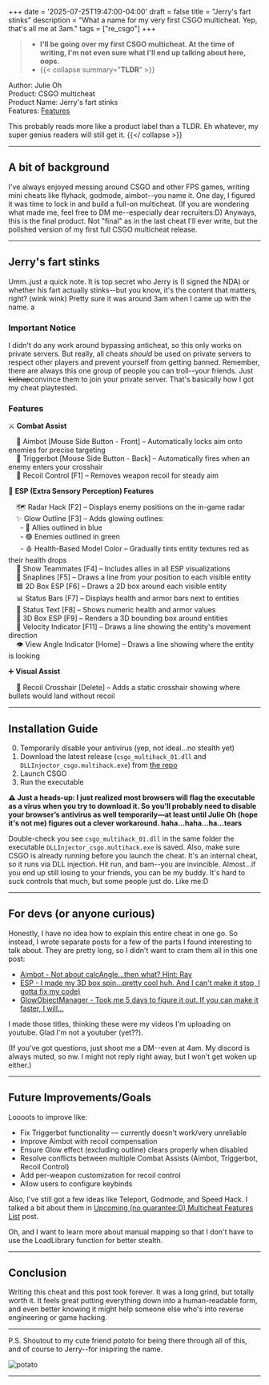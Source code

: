 +++
date = '2025-07-25T19:47:00-04:00'
draft = false
title = "Jerry's fart stinks"
description = "What a name for my very first CSGO multicheat. Yep, that's all me at 3am."
tags = ["re_csgo"]
+++

> - **I'll be going over my first CSGO multicheat. At the time of writing, I'm not even sure what I'll end up talking about here, oops.**
> - {{< collapse summary="**TLDR**" >}}

Author: Julie Oh  
Product: CSGO multicheat  
Product Name: Jerry's fart stinks  
Features: [Features](/16th/posts/jerrysfartstinks/#features)
  
This probably reads more like a product label than a TLDR. Eh whatever, my super genius readers will still get it.
{{</ collapse >}}

---

## A bit of background

I've always enjoyed messing around CSGO and other FPS games, writing mini cheats like flyhack, godmode, aimbot--you name it. One day, I figured it was time to lock in and build a full-on multicheat. (If you are wondering what made me, feel free to DM me--especially dear recruiters:D) Anyways, this is the final product. Not "final" as in the last cheat I'll ever write, but the polished version of my first full CSGO multicheat release.

---

## Jerry's fart stinks

Umm..just a quick note. It is top secret who Jerry is (I signed the NDA) or whether his fart actually stinks--but you know, it's the content that matters, right? (wink wink) Pretty sure it was around 3am when I came up with the name.
a
### Important Notice

I didn't do any work around bypassing anticheat, so this only works on private servers. But really, all cheats *should* be used on private servers to respect other players and prevent yourself from getting banned. Remember, there are always this one group of people you can troll--your friends. Just ~~kidnap~~convince them to join your private server. That's basically how I got my cheat playtested.

<!-- ### Preview
So, what's in this gloriously named package? No need to explain, let's just roll the clip.

<<< video >>> -->

### Features

⚔️ **Combat Assist**

&nbsp;&nbsp;&nbsp;&nbsp;🧠 Aimbot [Mouse Side Button - Front] – Automatically locks aim onto enemies for precise targeting  
&nbsp;&nbsp;&nbsp;&nbsp;🔫 Triggerbot [Mouse Side Button - Back] – Automatically fires when an enemy enters your crosshair  
&nbsp;&nbsp;&nbsp;&nbsp;🎯 Recoil Control [F1] – Removes weapon recoil for steady aim  


🧱 **ESP (Extra Sensory Perception) Features**

&nbsp;&nbsp;&nbsp;&nbsp;🗺️ Radar Hack [F2] – Displays enemy positions on the in-game radar  
&nbsp;&nbsp;&nbsp;&nbsp;✨ Glow Outline [F3] – Adds glowing outlines:  
&nbsp;&nbsp;&nbsp;&nbsp;&nbsp;&nbsp;- 🔵 Allies outlined in blue  
&nbsp;&nbsp;&nbsp;&nbsp;&nbsp;&nbsp;- 🟢 Enemies outlined in green  
&nbsp;&nbsp;&nbsp;&nbsp;&nbsp;&nbsp;- 🩸 Health-Based Model Color – Gradually tints entity textures red as their health drops  
&nbsp;&nbsp;&nbsp;&nbsp;👥 Show Teammates [F4] – Includes allies in all ESP visualizations  
&nbsp;&nbsp;&nbsp;&nbsp;📍 Snaplines [F5] – Draws a line from your position to each visible entity  
&nbsp;&nbsp;&nbsp;&nbsp;🟦 2D Box ESP [F6] – Draws a 2D box around each visible entity  
&nbsp;&nbsp;&nbsp;&nbsp;📊 Status Bars [F7] – Displays health and armor bars next to entities  
&nbsp;&nbsp;&nbsp;&nbsp;🧾 Status Text [F8] – Shows numeric health and armor values  
&nbsp;&nbsp;&nbsp;&nbsp;🧊 3D Box ESP [F9] – Renders a 3D bounding box around entities  
&nbsp;&nbsp;&nbsp;&nbsp;🧭 Velocity Indicator [F11] – Draws a line showing the entity's movement direction  
&nbsp;&nbsp;&nbsp;&nbsp;👁️ View Angle Indicator [Home] – Draws a line showing where the entity is looking

➕ **Visual Assist**

&nbsp;&nbsp;&nbsp;&nbsp;🎯 Recoil Crosshair [Delete] – Adds a static crosshair showing where bullets would land without recoil

---

## Installation Guide

0. Temporarily disable your antivirus (yep, not ideal...no stealth yet)
1. Download the latest release (`csgo_multihack_01.dll` and `DLLInjector_csgo.multihack.exe`) from [the repo](https://github.com/jihyeo2/CSGO-multihack)
2. Launch CSGO
3. Run the executable 


**⚠️ Just a heads-up: I just realized most browsers will flag the executable as a virus when you try to download it. So you’ll probably need to disable your browser’s antivirus as well temporarily—at least until Julie Oh (hope it's not me) figures out a clever workaround. haha...haha...ha...tears**  

Double-check you see `csgo_multihack_01.dll` in the same folder the executable `DLLInjector_csgo.multihack.exe` is saved. Also, make sure CSGO is already running before you launch the cheat. It's an internal cheat, so it runs via DLL injection. Hit run, and bam--you are invincible. Almost...if you end up still losing to your friends, you can be my buddy. It's hard to suck controls that much, but some people just do. Like me:D 

---

## For devs (or anyone curious)

Honestly, I have no idea how to explain this entire cheat in one go. So instead, I wrote separate posts for a few of the parts I found interesting to talk about. They are pretty long, so I didn't want to cram them all in this one post:

- [Aimbot - Not about calcAngle...then what? Hint: Ray](/16th/posts/aimbot)
- [ESP - I made my 3D box spin...pretty cool huh. And I can't make it stop, I gotta fix my code)](/16th/posts/esp)
- [GlowObjectManager - Took me 5 days to figure it out. If you can make it faster, I will...](/16th/posts/glowobjectmanager)

I made those titles, thinking these were my videos I'm uploading on youtube. Glad I'm not a youtuber (yet??).

(If you've got questions, just shoot me a DM--even at 4am. My discord is always muted, so nw. I might not reply right away, but I won't get woken up either.)

---

## Future Improvements/Goals

Loooots to improve like:
- Fix Triggerbot functionality — currently doesn't work/very unreliable
- Improve Aimbot with recoil compensation
- Ensure Glow effect (excluding outline) clears properly when disabled
- Resolve conflicts between multiple Combat Assists (Aimbot, Triggerbot, Recoil Control)
- Add per-weapon customization for recoil control
- Allow users to configure keybinds

Also, I've still got a few ideas like Teleport, Godmode, and Speed Hack. I talked a bit about them in [Upcoming (no guarantee:D) Multicheat Features List](/16th/posts/improvements) post. 

Oh, and I want to learn more about manual mapping so that I don't have to use the LoadLibrary function for better stealth.

---

## Conclusion

Writing this cheat and this post took forever. It was a long grind, but totally worth it. It feels great putting everything down into a human-readable form, and even better knowing it might help someone else who's into reverse engineering or game hacking. 

---

P.S. Shoutout to my cute friend *potato* for being there through all of this, and of course to Jerry--for inspiring the name.

![potato](/16th/images/potato.jpg)

---